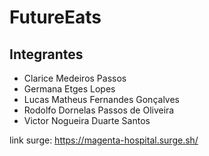 # FutureEats

## Integrantes

- Clarice Medeiros Passos
- Germana Etges Lopes
- Lucas Matheus Fernandes Gonçalves
- Rodolfo Dornelas Passos de Oliveira
- Victor Nogueira Duarte Santos

link surge: https://magenta-hospital.surge.sh/
